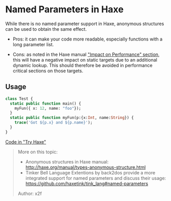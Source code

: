 [tags]: / "arguments"

# Named Parameters in Haxe

While there is no named parameter support in Haxe, anonymous structures can be used to obtain the same effect.

* Pros: it can make your code more readable, especially functions with a long parameter list.

* Cons: as noted in the Haxe manual ["Impact on Performance" section](http://haxe.org/manual/types-structure-performance.html), this will have a negative impact on static targets due to an additional dynamic lookup. This should therefore be avoided in performance critical sections on those targets. 

## Usage
```haxe
class Test {
  static public function main() {
    myFun({ x: 12, name: "foo"});
  }
  static public function myFun(p:{x:Int, name:String}) {
    trace('Got ${p.x} and ${p.name}');
  }
}
```

[Code in "Try Haxe"](http://try.haxe.org/#2E83d)

> More on this topic: 
>
> - Anonymous structures in Haxe manual: <http://haxe.org/manual/types-anonymous-structure.html>
> - Tinker Bell Language Extentions by back2dos provide a more integrated support for named parameters and discuss their usage: <https://github.com/haxetink/tink_lang#named-parameters>
> 
> Author: x2f
